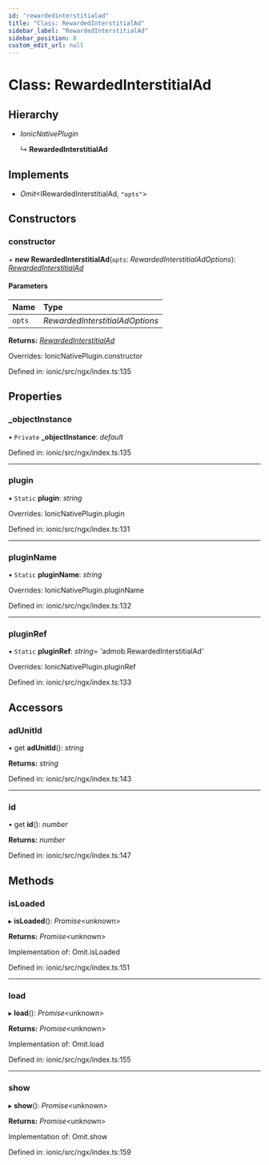 ```yaml
---
id: "rewardedinterstitialad"
title: "Class: RewardedInterstitialAd"
sidebar_label: "RewardedInterstitialAd"
sidebar_position: 0
custom_edit_url: null
---
```


# Class: RewardedInterstitialAd

## Hierarchy

- *IonicNativePlugin*

  ↳ **RewardedInterstitialAd**

## Implements

- *Omit*<IRewardedInterstitialAd, ``"opts"``\>

## Constructors

### constructor

\+ **new RewardedInterstitialAd**(`opts`: *RewardedInterstitialAdOptions*): [*RewardedInterstitialAd*](rewardedinterstitialad.md)

#### Parameters

| Name | Type |
| :------ | :------ |
| `opts` | *RewardedInterstitialAdOptions* |

**Returns:** [*RewardedInterstitialAd*](rewardedinterstitialad.md)

Overrides: IonicNativePlugin.constructor

Defined in: ionic/src/ngx/index.ts:135

## Properties

### \_objectInstance

• `Private` **\_objectInstance**: *default*

Defined in: ionic/src/ngx/index.ts:135

___

### plugin

▪ `Static` **plugin**: *string*

Overrides: IonicNativePlugin.plugin

Defined in: ionic/src/ngx/index.ts:131

___

### pluginName

▪ `Static` **pluginName**: *string*

Overrides: IonicNativePlugin.pluginName

Defined in: ionic/src/ngx/index.ts:132

___

### pluginRef

▪ `Static` **pluginRef**: *string*= 'admob.RewardedInterstitialAd'

Overrides: IonicNativePlugin.pluginRef

Defined in: ionic/src/ngx/index.ts:133

## Accessors

### adUnitId

• get **adUnitId**(): *string*

**Returns:** *string*

Defined in: ionic/src/ngx/index.ts:143

___

### id

• get **id**(): *number*

**Returns:** *number*

Defined in: ionic/src/ngx/index.ts:147

## Methods

### isLoaded

▸ **isLoaded**(): *Promise*<unknown\>

**Returns:** *Promise*<unknown\>

Implementation of: Omit.isLoaded

Defined in: ionic/src/ngx/index.ts:151

___

### load

▸ **load**(): *Promise*<unknown\>

**Returns:** *Promise*<unknown\>

Implementation of: Omit.load

Defined in: ionic/src/ngx/index.ts:155

___

### show

▸ **show**(): *Promise*<unknown\>

**Returns:** *Promise*<unknown\>

Implementation of: Omit.show

Defined in: ionic/src/ngx/index.ts:159
